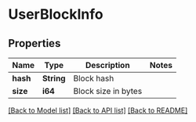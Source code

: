 # UserBlockInfo

## Properties

Name | Type | Description | Notes
------------ | ------------- | ------------- | -------------
**hash** | **String** | Block hash | 
**size** | **i64** | Block size in bytes | 

[[Back to Model list]](../README.md#documentation-for-models) [[Back to API list]](../README.md#documentation-for-api-endpoints) [[Back to README]](../README.md)



